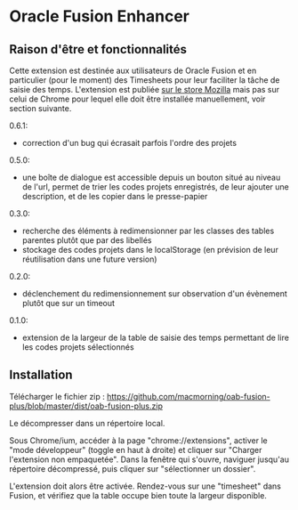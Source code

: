 # Oracle Fusion Enhancer

## Raison d'être et fonctionnalités

Cette extension est destinée aux utilisateurs de Oracle Fusion et en particulier (pour le moment) des Timesheets pour leur faciliter la tâche de saisie des temps.
L'extension est publiée [sur le store Mozilla](https://addons.mozilla.org/en-US/firefox/addon/oracle-fusion-enhancer/) mais pas sur celui de Chrome pour lequel elle doit être installée manuellement, voir section suivante.

0.6.1:
- correction d'un bug qui écrasait parfois l'ordre des projets

0.5.0:
- une boîte de dialogue est accessible depuis un bouton situé au niveau de l'url, permet de trier les codes projets enregistrés, de leur ajouter une description, et de les copier dans le presse-papier

0.3.0:
- recherche des éléments à redimensionner par les classes des tables parentes plutôt que par des libellés
- stockage des codes projets dans le localStorage (en prévision de leur réutilisation dans une future version)

0.2.0:
- déclenchement du redimensionnement sur observation d'un évènement plutôt que sur un timeout

0.1.0:
- extension de la largeur de la table de saisie des temps permettant de lire les codes projets sélectionnés


## Installation

Télécharger le fichier zip :
https://github.com/macmorning/oab-fusion-plus/blob/master/dist/oab-fusion-plus.zip

Le décompresser dans un répertoire local.

Sous Chrome/ium, accéder à la page "chrome://extensions", activer le "mode développeur" (toggle en haut à droite) et cliquer sur "Charger l'extension non empaquetée". Dans la fenêtre qui s'ouvre, naviguer jusqu'au répertoire décompressé, puis cliquer sur "sélectionner un dossier".

L'extension doit alors être activée. Rendez-vous sur une "timesheet" dans Fusion, et vérifiez que la table occupe bien toute la largeur disponible.

